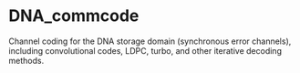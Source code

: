 # DNA_commcode
Channel coding for the DNA storage domain (synchronous error channels), including convolutional codes, LDPC, turbo, and other iterative decoding methods.
